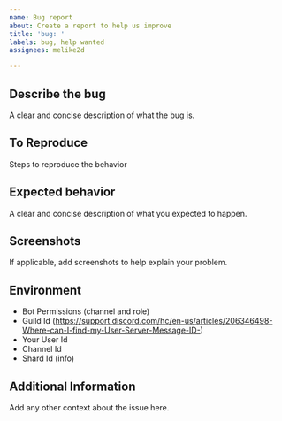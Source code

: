 ```yaml
---
name: Bug report
about: Create a report to help us improve
title: 'bug: '
labels: bug, help wanted
assignees: melike2d

---
```


## Describe the bug

A clear and concise description of what the bug is.

## To Reproduce

Steps to reproduce the behavior

## Expected behavior

A clear and concise description of what you expected to happen.

## Screenshots

If applicable, add screenshots to help explain your problem.

## Environment

 - Bot Permissions (channel and role)
 - Guild Id (https://support.discord.com/hc/en-us/articles/206346498-Where-can-I-find-my-User-Server-Message-ID-)
 - Your User Id
 - Channel Id
 - Shard Id (<prefix>info)

## Additional Information

Add any other context about the issue here.

